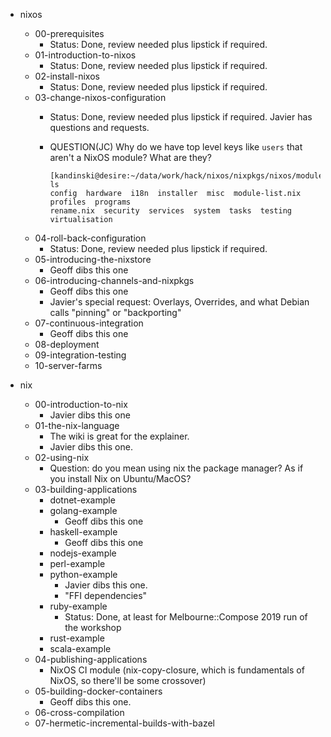 - nixos
  - 00-prerequisites
      - Status: Done, review needed plus lipstick if required.
  - 01-introduction-to-nixos
      - Status: Done, review needed plus lipstick if required.
  - 02-install-nixos
      - Status: Done, review needed plus lipstick if required.
  - 03-change-nixos-configuration
      - Status: Done, review needed plus lipstick if required. Javier has questions and requests.

      - QUESTION(JC) Why do we have top level keys like `users` that aren't a NixOS module? What are they?
        ```
        [kandinski@desire:~/data/work/hack/nixos/nixpkgs/nixos/modules]$ ls
        config  hardware  i18n  installer  misc  module-list.nix  profiles  programs
        rename.nix  security  services  system  tasks  testing  virtualisation
        ```
  - 04-roll-back-configuration
      - Status: Done, review needed plus lipstick if required.
  - 05-introducing-the-nixstore
    - Geoff dibs this one
  - 06-introducing-channels-and-nixpkgs
    - Geoff dibs this one
    - Javier's special request: Overlays, Overrides, and what Debian calls "pinning" or "backporting"
  - 07-continuous-integration
    - Geoff dibs this one
  - 08-deployment
  - 09-integration-testing
  - 10-server-farms

- nix
  - 00-introduction-to-nix
      - Javier dibs this one
  - 01-the-nix-language
      - The wiki is great for the explainer.
      - Javier dibs this one.
  - 02-using-nix
      - Question: do you mean using nix the package manager? As if you install Nix on Ubuntu/MacOS?
  - 03-building-applications
    - dotnet-example
    - golang-example
      - Geoff dibs this one
    - haskell-example
      - Geoff dibs this one
    - nodejs-example
    - perl-example
    - python-example
      - Javier dibs this one.
      - "FFI dependencies"
    - ruby-example
      - Status: Done, at least for Melbourne::Compose 2019 run of the workshop
    - rust-example
    - scala-example
  - 04-publishing-applications
    - NixOS CI module (nix-copy-closure, which is fundamentals of NixOS, so there'll be some crossover)
  - 05-building-docker-containers
    - Geoff dibs this one.
  - 06-cross-compilation
  - 07-hermetic-incremental-builds-with-bazel
